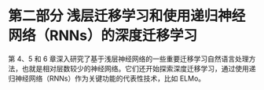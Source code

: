 # 第二部分 浅层迁移学习和使用递归神经网络（RNNs）的深度迁移学习

第 4、5 和 6 章深入研究了基于浅层神经网络的一些重要迁移学习自然语言处理方法，也就是相对层数较少的神经网络。它们还开始探索深度迁移学习，通过使用递归神经网络（RNNs）作为关键功能的代表性技术，比如 ELMo。
